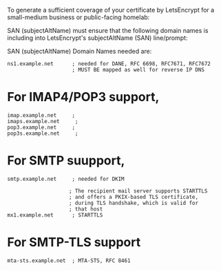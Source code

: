 To generate a sufficient coverage of your certificate by LetsEncrypt
for a small-medium business or public-facing homelab:

SAN (subjectAltName) must ensure that the following domain names is including 
into LetsEncrypt's subjectAltName (SAN) line/prompt:


SAN (subjectAltName) Domain Names needed are:


    ns1.example.net      ; needed for DANE, RFC 6698, RFC7671, RFC7672
                         ; MUST BE mapped as well for reverse IP DNS


For IMAP4/POP3 support,
=================

    imap.example.net     ;
    imaps.example.net     ;
    pop3.example.net     ;
    pop3s.example.net     ;


For SMTP suupport,
=================

    smtp.example.net     ; needed for DKIM

                        ; The recipient mail server supports STARTTLS 
                        ; and offers a PKIX-based TLS certificate, 
                        ; during TLS handshake, which is valid for
                        ; that host
    mx1.example.net      ; STARTTLS



For SMTP-TLS support
=====================

    mta-sts.example.net  ; MTA-STS, RFC 8461


